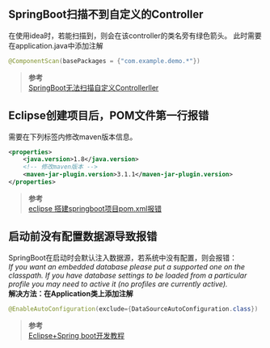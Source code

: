 ## SpringBoot扫描不到自定义的Controller
在使用idea时，若能扫描到，则会在该controller的类名旁有绿色箭头。
此时需要在application.java中添加注解
``` java
@ComponentScan(basePackages = {"com.example.demo.*"})
```
 > **参考** <br>
 [SpringBoot无法扫描自定义Controllerller](https://www.cnblogs.com/oskyhg/p/6683629.html)

## Eclipse创建项目后，POM文件第一行报错
需要在下列标签内修改maven版本信息。
```xml
<properties>
	<java.version>1.8</java.version>
	<!-- 修改maven版本 -->
	<maven-jar-plugin.version>3.1.1</maven-jar-plugin.version>
</properties>
```
 > **参考** <br>
 [eclipse 搭建springboot项目pom.xml报错](https://www.cnblogs.com/zhainan-blog/p/11301026.html)

## 启动前没有配置数据源导致报错
SpringBoot在启动时会默认注入数据源，若系统中没有配置，则会报错： <br> *If you want an embedded database please put a supported one on the classpath. If you have database settings to be loaded from a particular profile you may need to active it (no profiles are currently active).* <br>
**解决方法：在Application类上添加注解**<br>
```java
@EnableAutoConfiguration(exclude={DataSourceAutoConfiguration.class})
```
  > **参考** <br>
[Eclipse+Spring boot开发教程](https://www.cnblogs.com/lsdb/p/9783435.html)

